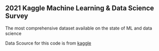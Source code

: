 ## 2021 Kaggle Machine Learning & Data Science Survey
The most comprehensive dataset available on the state of ML and data science

Data Scource for this code is from <a href="https://www.kaggle.com/competitions/kaggle-survey-2021/data"> kaggle 
